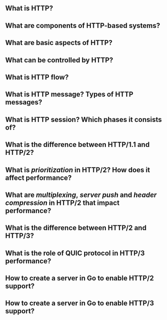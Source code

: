 ## What is HTTP?
## What are components of HTTP-based systems?
## What are basic aspects of HTTP?
## What can be controlled by HTTP?
## What is HTTP flow?
## What is HTTP message? Types of HTTP messages?
## What is HTTP session? Which phases it consists of?
## What is the difference between HTTP/1.1 and HTTP/2?
## What is _prioritization_ in HTTP/2? How does it affect performance?
## What are _multiplexing_, _server push_ and _header compression_ in HTTP/2 that impact performance?
## What is the difference between HTTP/2 and HTTP/3?
## What is the role of QUIC protocol in HTTP/3 performance?
## How to create a server in Go to enable HTTP/2 support?
## How to create a server in Go to enable HTTP/3 support?